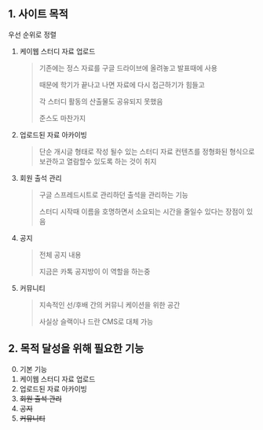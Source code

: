 ## 1. 사이트 목적

우선 순위로 정렬

1. 케이웹 스터디 자료 업로드
   > 기존에는 정스 자료를 구글 드라이브에 올려놓고 발표때에 사용
   >
   > 때문에 학기가 끝나고 나면 자료에 다시 접근하기가 힘들고
   >
   > 각 스터디 활동의 산출물도 공유되지 못했음
   >
   > 준스도 마찬가지
1. 업로드된 자료 아카이빙
   > 단순 개시글 형태로 작성 될수 있는 스터디 자료 컨텐츠를 정형화된 형식으로 보관하고 열람할수 있도록 하는 것이 취지
1. 회원 출석 관리
   > 구글 스프레드시트로 관리하던 출석을 관리하는 기능
   >
   > 스터디 시작때 이름을 호명하면서 소요되는 시간을 줄일수 있다는 장점이 있음
1. 공지
   > 전체 공지 내용
   >
   >지금은 카톡 공지방이 이 역할을 하는중
1. 커뮤니티
   > 지속적인 선/후배 간의 커뮤니 케이션을 위한 공간
   >
   > 사실상 슬랙이나 드란 CMS로 대체 가능


## 2. 목적 달성을 위해 필요한 기능

0. 기본 기능
1. 케이웹 스터디 자료 업로드
1. 업로드된 자료 아카이빙
1. ~~회원 출석 관리~~
1. ~~공지~~
1. ~~커뮤니티~~
